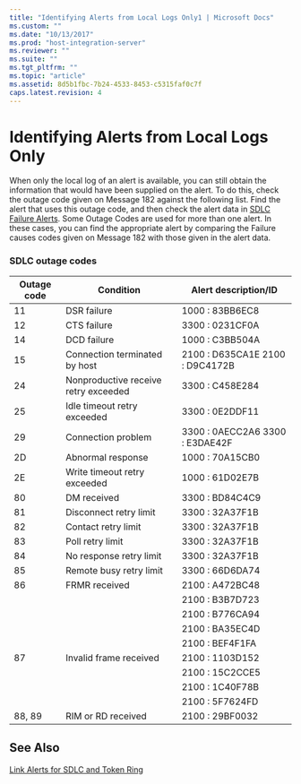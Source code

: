 ```yaml
---
title: "Identifying Alerts from Local Logs Only1 | Microsoft Docs"
ms.custom: ""
ms.date: "10/13/2017"
ms.prod: "host-integration-server"
ms.reviewer: ""
ms.suite: ""
ms.tgt_pltfrm: ""
ms.topic: "article"
ms.assetid: 8d5b1fbc-7b24-4533-8453-c5315faf0c7f
caps.latest.revision: 4
---
```

# Identifying Alerts from Local Logs Only
When only the local log of an alert is available, you can still obtain the information that would have been supplied on the alert. To do this, check the outage code given on Message 182 against the following list. Find the alert that uses this outage code, and then check the alert data in [SDLC Failure Alerts](../core/sdlc-failure-alerts.md). Some Outage Codes are used for more than one alert. In these cases, you can find the appropriate alert by comparing the Failure causes codes given on Message 182 with those given in the alert data.  
  
### SDLC outage codes  
  
|Outage code|Condition|Alert description/ID|  
|-----------------|---------------|---------------------------|  
|11|DSR failure|1000 : 83BB6EC8|  
|12|CTS failure|3300 : 0231CF0A|  
|14|DCD failure|1000 : C3BB504A|  
|15|Connection terminated by host|2100 : D635CA1E 2100 : D9C4172B|  
|24|Nonproductive receive retry exceeded|3300 : C458E284|  
|25|Idle timeout retry exceeded|3300 : 0E2DDF11|  
|29|Connection problem|3300 : 0AECC2A6 3300 : E3DAE42F|  
|2D|Abnormal response|1000 : 70A15CB0|  
|2E|Write timeout retry exceeded|1000 : 61D02E7B|  
|80|DM received|3300 : BD84C4C9|  
|81|Disconnect retry limit|3300 : 32A37F1B|  
|82|Contact retry limit|3300 : 32A37F1B|  
|83|Poll retry limit|3300 : 32A37F1B|  
|84|No response retry limit|3300 : 32A37F1B|  
|85|Remote busy retry limit|3300 : 66D6DA74|  
|86|FRMR received|2100 : A472BC48|  
|||2100 : B3B7D723|  
|||2100 : B776CA94|  
|||2100 : BA35EC4D|  
|||2100 : BEF4F1FA|  
|87|Invalid frame received|2100 : 1103D152|  
|||2100 : 15C2CCE5|  
|||2100 : 1C40F78B|  
|||2100 : 5F7624FD|  
|88, 89|RIM or RD received|2100 : 29BF0032|  
  
## See Also  
 [Link Alerts for SDLC and Token Ring](../core/link-alerts-for-sdlc-and-token-ring.md)